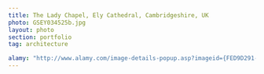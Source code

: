```yaml
---
title: The Lady Chapel, Ely Cathedral, Cambridgeshire, UK
photo: GSEY034525b.jpg 
layout: photo 
section: portfolio 
tag: architecture

alamy: "http://www.alamy.com/image-details-popup.asp?imageid={FED9D291-0767-418C-A6A6-66235E42E1D4}"
--- 
```



